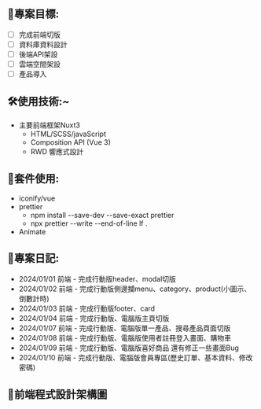## 🌝專案目標:

- [ ] 完成前端切版
- [ ] 資料庫資料設計
- [ ] 後端API架設
- [ ] 雲端空間架設
- [ ] 產品導入

## 🛠️使用技術:~

- 主要前端框架Nuxt3
  - HTML/SCSS/javaScript
  - Composition API (Vue 3)
  - RWD 響應式設計

## 📱套件使用:

- iconify/vue
- prettier
  - npm install --save-dev --save-exact prettier
  - npx prettier --write --end-of-line lf .
- Animate

## 🧭專案日記:

- 2024/01/01 前端 - 完成行動版header、modal切版
- 2024/01/02 前端 - 完成行動版側邊攔menu、category、product(小圖示、倒數計時)
- 2024/01/03 前端 - 完成行動版footer、card
- 2024/01/04 前端 - 完成行動版、電腦版主頁切版
- 2024/01/07 前端 - 完成行動版、電腦版單一產品、搜尋產品頁面切版
- 2024/01/08 前端 - 完成行動版、電腦版使用者註冊登入畫面、購物車
- 2024/01/09 前端 - 完成行動版、電腦版喜好商品 還有修正一些畫面Bug
- 2024/01/10 前端 - 完成行動版、電腦版會員專區(歷史訂單、基本資料、修改密碼)

## 🔗前端程式設計架構圖
